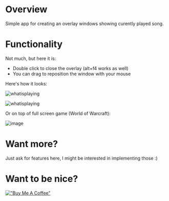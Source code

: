 # Overview 
Simple app for creating an overlay windows showing curently played song.

# Functionality
Not much, but here it is:
- Double click to close the overlay (alt+f4 works as well)
- You can drag to reposition the window with your mouse

Here's how it looks:

![whatisplaying](https://github.com/user-attachments/assets/92340afc-ce2f-4f69-aca5-22a44184fd47)

![whatisplaying](https://github.com/user-attachments/assets/ba2d21a9-9537-487f-966c-0412cf9110fd)

Or on top of full screen game (World of Warcraft):

![image](https://github.com/user-attachments/assets/fdfdcaf2-4614-4b3d-ade4-b2b1b055ca19)



# Want more?
Just ask for features here, I might be interested in implementing those :)

# Want to be nice?
[!["Buy Me A Coffee"](https://www.buymeacoffee.com/assets/img/custom_images/black_img.png)](https://www.buymeacoffee.com/bigos81)
